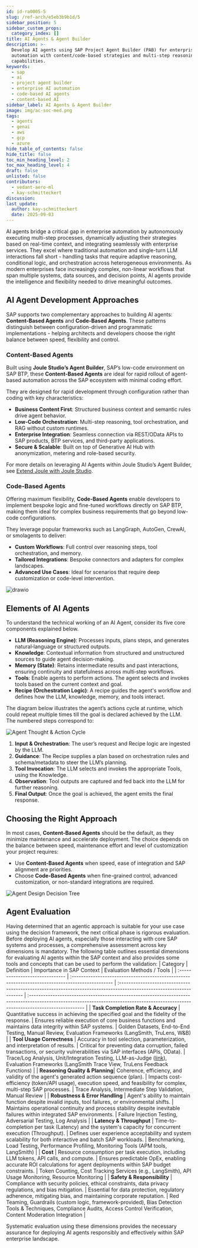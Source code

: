 ```yaml
---
id: id-ra0005-5
slug: /ref-arch/e5eb3b9b1d/5
sidebar_position: 5
sidebar_custom_props:
  category_index: []
title: AI Agents & Agent Builder
description: >-
  Develop AI agents using SAP Project Agent Builder (PAB) for enterprise
  automation with content/code-based strategies and multi-step reasoning
  capabilities.
keywords:
  - sap
  - ai
  - project agent builder
  - enterprise AI automation
  - code-based AI agents
  - content-based AI
sidebar_label: AI Agents & Agent Builder
image: img/ac-soc-med.png
tags:
  - agents
  - genai
  - aws
  - gcp
  - azure
hide_table_of_contents: false
hide_title: false
toc_min_heading_level: 2
toc_max_heading_level: 4
draft: false
unlisted: false
contributors:
  - vedant-aero-ml
  - kay-schmitteckert
discussion:
last_update:
  author: kay-schmitteckert
  date: 2025-09-03
---
```


AI agents bridge a critical gap in enterprise automation by autonomously executing multi-step processes, dynamically adjusting their strategies based on real-time context, and integrating seamlessly with enterprise services. They excel where traditional automation and single-turn LLM interactions fall short - handling tasks that require adaptive reasoning, conditional logic, and orchestration across heterogeneous environments. As modern enterprises face increasingly complex, non-linear workflows that span multiple systems, data sources, and decision points, AI agents provide the intelligence and flexibility needed to drive meaningful outcomes.

## AI Agent Development Approaches
SAP supports two complementary approaches to building AI agents: **Content-Based Agents** and **Code-Based Agents**. These patterns distinguish between configuration-driven and programmatic implementations  - helping architects and developers choose the right balance between speed, flexibility and control.

### Content-Based Agents ###

Built using **Joule Studio’s Agent Builder**, SAP’s low-code environment on SAP BTP, these **Content-Based Agents** are ideal for rapid rollout of agent-based automation across the SAP ecosystem with minimal coding effort.

They are designed for rapid development through configuration rather than coding with key characteristics:
- **Business Content First**: Structured business context and semantic rules drive agent behavior.
- **Low-Code Orchestration**: Multi-step reasoning, tool orchestration, and RAG without custom runtimes.
- **Enterprise Integration**: Seamless connection via REST/OData APIs to SAP products, BTP services, and third-party applications.
- **Secure & Scalable**: Built on top of Generative AI Hub with anonymization, metering and role-based security.

For more details on leveraging AI Agents within Joule Studio’s Agent Builder, see [Extend Joule with Joule Studio](../../RA0024/readme.md).

### Code-Based Agents ###

Offering maximum flexibility, **Code-Based Agents** enable developers to implement bespoke logic and fine-tuned workflows directly on SAP BTP, making them ideal for complex business requirements that go beyond low-code configurations.

They leverage popular frameworks such as LangGraph, AutoGen, CrewAI, or smolagents to deliver:

- **Custom Workflows**: Full control over reasoning steps, tool orchestration, and memory.
- **Tailored Integrations**: Bespoke connectors and adapters for complex landscapes.
- **Advanced Use Cases**: Ideal for scenarios that require deep customization or code-level intervention.

![drawio](./drawio/reference-architecture-generative-ai-code-based.drawio)

## Elements of AI Agents

To understand the technical working of an AI Agent, consider its five core components explained below.

- **LLM (Reasoning Engine)**: Processes inputs, plans steps, and generates natural‑language or structured outputs.
- **Knowledge**: Contextual information from structured and unstructured sources to guide agent decision-making.
- **Memory (State)**: Retains intermediate results and past interactions, ensuring continuity and statefulness across multi‑step workflows.
- **Tools**: Enable agents to perform actions. The agent selects and invokes tools based on the current context and goal.
- **Recipe (Orchestration Logic)**: A recipe guides the agent's workflow and defines how the LLM, knowledge, memory, and tools interact.

The diagram below illustrates the agent’s actions cycle at runtime, which could repeat multiple times till the goal is declared achieved by the LLM. The numbered steps correspond to:

![Agent Thought & Action Cycle](./images/Agent_Flow.svg)

1. **Input & Orchestration**: The user’s request and Recipe logic are ingested by the LLM.
2. **Guidance**: The Recipe supplies a plan based on orchestration rules and schema/metadata to steer the LLM’s planning.
3. **Tool Invocation**: The LLM selects and invokes the appropriate Tools, using the Knowledge.
4. **Observation**: Tool outputs are captured and fed back into the LLM for further reasoning.
5. **Final Output**: Once the goal is achieved, the agent emits the final response.


## Choosing the Right Approach
In most cases, **Content-Based Agents** should be the default, as they minimize maintenance and accelerate deployment. The choice depends on the balance between speed, maintenance effort and level of customization your project requires:
- Use **Content-Based Agents** when speed, ease of integration and SAP alignment are priorities.
- Choose **Code-Based Agents** when fine-grained control, advanced customization, or non-standard integrations are required.

![Agent Design Decision Tree](./images/Agent_FD.svg)

## Agent Evaluation

Having determined that an agentic approach is suitable for your use case using the decision framework, the next critical phase is rigorous evaluation. Before deploying AI agents, especially those interacting with core SAP systems and processes, a comprehensive assessment across key dimensions is mandatory. The following table outlines essential dimensions for evaluating AI agents within the SAP context and also provides some tools and concepts that can be used to perform the validation:
| Category                        | Definition                                                                                       | Importance in SAP Context                                                                                            | Evaluation Methods / Tools                                                                                                                                                           |
| :------------------------------ | :----------------------------------------------------------------------------------------------- | :------------------------------------------------------------------------------------------------------------------- | :----------------------------------------------------------------------------------------------------------------------------------------------------------------------------------- |
| **Task Completion Rate & Accuracy** | Quantitative success in achieving the specified goal and the fidelity of the response.             | Ensures reliable execution of core business functions and maintains data integrity within SAP systems.                 | Golden Datasets, End-to-End Testing, Manual Review, Evaluation Frameworks (LangSmith, TruLens, W&B)                                                                                    |
| **Tool Usage Correctness** | Accuracy in tool selection, parameterization, and interpretation of results.                   | Critical for preventing data corruption, failed transactions, or security vulnerabilities via SAP interfaces (APIs, OData). | Trace/Log Analysis, Unit/Integration Testing, LLM-as-Judge ([link](https://arxiv.org/abs/2306.05685)), Evaluation Frameworks (LangSmith Trace View, TruLens Feedback Functions)       |
| **Reasoning Quality & Planning**| Coherence, efficiency, and validity of the agent's generated action sequence (plan).             | Impacts cost-efficiency (token/API usage), execution speed, and feasibility for complex, multi-step SAP processes.   | Trace Analysis, Intermediate Step Validation, Manual Review                                                                                                                          |
| **Robustness & Error Handling** | Agent's ability to maintain function despite invalid inputs, tool failures, or environmental shifts. | Maintains operational continuity and process stability despite inevitable failures within integrated SAP environments. | Failure Injection Testing, Adversarial Testing, Log Analysis                                                                                                                       |
| **Latency & Throughput** | Time-to-completion per task (Latency) and the system's capacity for concurrent execution (Throughput). | Defines user experience acceptability and system scalability for both interactive and batch SAP workloads.             | Benchmarking, Load Testing, Performance Profiling, Monitoring Tools (APM tools, LangSmith)                                                                                           |
| **Cost** | Resource consumption per task execution, including LLM tokens, API calls, and compute.           | Ensures predictable OpEx, enabling accurate ROI calculations for agent deployments within SAP budget constraints.      | Token Counting, Cost Tracking Services (e.g., LangSmith), API Usage Monitoring, Resource Monitoring                                                                                  |
| **Safety & Responsibility** | Compliance with security policies, ethical constraints, data privacy regulations, and bias mitigation. | Essential for data protection, regulatory adherence, mitigating bias, and maintaining corporate reputation.            | Red Teaming, Guardrails (custom logic, framework-provided), Bias Detection Tools & Techniques, Compliance Audits, Access Control Verification, Content Moderation Integration        |

Systematic evaluation using these dimensions provides the necessary assurance for deploying AI agents responsibly and effectively within SAP enterprise landscape.

